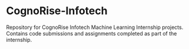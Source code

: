 # CognoRise-Infotech
Repository for CognoRise Infotech Machine Learning Internship projects. Contains code submissions and assignments completed as part of the internship.
